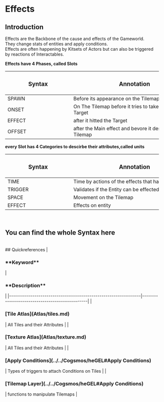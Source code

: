# Effects



## Introduction
Effects are the Backbone of the cause and effects of the Gameworld.  
They change stats of entities and apply conditions.  
Effects are often happening by Kitsets of Actors but can also be triggered by reactions of Interactables.  
  
**Effects have 4 Phases, called Slots**  

| <h3 style="width:200px"> **Syntax** </h3>          | <h3 style="width:400px"> **Annotation** </h3>           |  
|------------------------------------------------------------|----------------------------------------------------|  
| SPAWN                                          | Before its appearance on the Tilemap                                 |    
| ONSET                                             | On The Tilemap before it tries to take effect on the Target                              |  
| EFFECT                                        | after it hitted the Target                            |  
| OFFSET                                        | after the Main effect and bevore it despawns of the Tilemap                           |  
  
**every Slot has 4 Categories to descirbe their attributes,called units**  

| <h3 style="width:200px"> **Syntax** </h3>          | <h3 style="width:400px"> **Annotation** </h3>           |  
|------------------------------------------------------------|----------------------------------------------------|  
| TIME                                          | Time by actions of the effects that happens                                  |    
| TRIGGER                                             | Validates if the Entity can be effected                              |  
| SPACE                                        | Movement on the Tilemap                            |  
| EFFECT                                        | Effects on entity                           |  


<br>  

## You can find the whole Syntax here



<br>
## Quickreferences
| <h3 style="width:200px"> **Keyword** </h3>                        | <h3 style="width:200px"> **Description** </h3>   |  
|-------------------------------------------------------------------|--------------------------------------------------|  
| <h3>[Tile Atlas](Atlas/tiles.md)</h3>                             | All Tiles and their Attributes                   |    
| <h3>[Texture Atlas](Atlas/texture.md)</h3>                        | All Tiles and their Attributes                   |
| <h3>[Apply Conditions](../../Cogsmos/heGEL#Apply Conditions)</h3> | Types of triggers to attach Conditions on Tiles  |  
| <h3>[Tilemap Layer](../../Cogsmos/heGEL#Apply Conditions)</h3>    | functions to manipulate Tilemaps                 |  